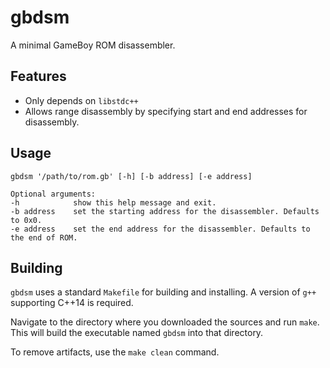 # gbdsm

A minimal GameBoy ROM disassembler.

## Features
* Only depends on `libstdc++`
* Allows range disassembly by specifying start and end addresses for disassembly.

## Usage
```
gbdsm '/path/to/rom.gb' [-h] [-b address] [-e address]

Optional arguments:
-h            show this help message and exit.
-b address    set the starting address for the disassembler. Defaults to 0x0.
-e address    set the end address for the disassembler. Defaults to the end of ROM.
```

## Building

`gbdsm` uses a standard `Makefile` for building and installing. A version of `g++` supporting C++14 is required.

Navigate to the directory where you downloaded the sources and run `make`. This will build the executable named `gbdsm` into that directory.

To remove artifacts, use the `make clean` command.


